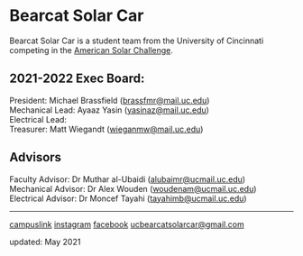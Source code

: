 # Bearcat Solar Car

Bearcat Solar Car is a student team from the University of Cincinnati competing in the [American Solar Challenge](url). 

## 2021-2022 Exec Board:
President: Michael Brassfield (brassfmr@mail.uc.edu)  
Mechanical Lead: Ayaaz Yasin (yasinaz@mail.uc.edu)  
Electrical Lead:   
Treasurer: Matt Wiegandt (wieganmw@mail.uc.edu)  

## Advisors
Faculty Advisor: Dr Muthar al-Ubaidi (alubaimr@ucmail.uc.edu)  
Mechanical Advisor: Dr Alex Wouden (woudenam@ucmail.uc.edu)  
Electrical Advisor: Dr Moncef Tayahi (tayahimb@ucmail.uc.edu)  

----------------------------------------------------------------------------------------------
[campuslink](url)     [instagram](url)      [facebook](url)     ucbearcatsolarcar@gmail.com

updated: May 2021
